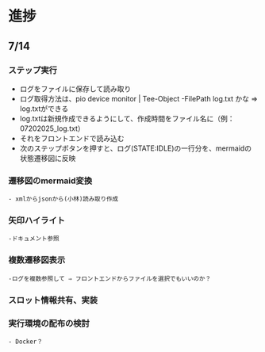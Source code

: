 # 進捗

## 7/14
### ステップ実行
- ログをファイルに保存して読み取り
- ログ取得方法は、pio device monitor | Tee-Object -FilePath log.txt かな ⇒ log.txtができる
- log.txtは新規作成できるようにして、作成時間をファイル名に（例：07202025_log.txt）
- それをフロントエンドで読み込む
- 次のステップボタンを押すと、ログ(STATE:IDLE)の一行分を、mermaidの状態遷移図に反映

### 遷移図のmermaid変換
    - xmlからjsonから(小林)読み取り作成
  
### 矢印ハイライト
    -ドキュメント参照


### 複数遷移図表示
    -ログを複数参照して ⇒ フロントエンドからファイルを選択でもいいのか？

###  スロット情報共有、実装

### 実行環境の配布の検討
    - Docker？
